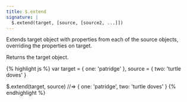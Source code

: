 ```yaml
---
title: $.extend
signature: |
  $.extend(target, [source, [source2, ...]])
---
```


Extends target object with properties from each of the source objects,
overriding the properties on target.

Returns the target object.

{% highlight js %}
var target = { one: 'patridge' },
    source = { two: 'turtle doves' }

$.extend(target, source)
//=> { one: 'patridge',
       two: 'turtle doves' }
{% endhighlight %}
